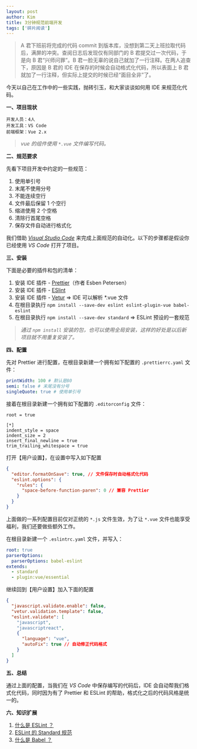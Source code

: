 ```yaml
---
layout: post
author: Kim
title: 3分钟规范前端开发
tags: ['碎片阅读']
---
```


> A 君下班前将完成的代码 commit 到版本库，没想到第二天上班拉取代码后，满屏的冲突。查阅日志后发现仅有同部门的 B 君提交过一次代码，于是向 B 君“兴师问罪”。B 君一脸无辜的说自己就加了一行注释。在两人追查下，原因是 B 君的 IDE 在保存的时候会自动格式化代码，所以表面上 B 君就加了一行注释，但实际上提交的时候已经“面目全非”了。

今天以自己在工作中的一些实践，抛砖引玉，和大家谈谈如何用 IDE 来规范化代码。

**一、项目现状**

```
开发人员：4人
开发工具：VS Code
前端框架：Vue 2.x
```

> _vue 的组件使用 `*.vue` 文件编写代码。_

**二、规范要求**

先看下项目开发中约定的一些规范：

1. 使用单引号
1. 末尾不使用分号
1. 不能连续空行
1. 文件最后保留 1 个空行
1. 缩进使用 2 个空格
1. 清除行首尾空格
1. 保存文件自动进行格式化

我们借助 _[Visual Studio Code](https://code.visualstudio.com/)_ 来完成上面规范的自动化。以下的步骤都是假设你已经使用 _VS Code_ 打开了项目。

**三、安装**

下面是必要的插件和包的清单：

1. 安装 IDE 插件 - [Prettier](https://marketplace.visualstudio.com/items?itemName=esbenp.prettier-vscode)（作者 Esben Petersen）
1. 安装 IDE 插件 - [ESlint](https://marketplace.visualstudio.com/items?itemName=dbaeumer.vscode-eslint)
1. 安装 IDE 插件 - [Vetur](https://marketplace.visualstudio.com/items?itemName=octref.vetur) => IDE 可以解析 \*.vue 文件
1. 在根目录执行 `npm install --save-dev eslint eslint-plugin-vue babel-eslint`
1. 在根目录执行 `npm install --save-dev standard` => ESLint 预设的一套规范

> _通过 `npm install` 安装的包，也可以使用全局安装，这样的好处是以后新项目就不用重复安装了。_

**四、配置**

先对 Prettier 进行配置，在根目录新建一个拥有如下配置的 `.prettierrc.yaml` 文件：

```yaml
printWidth: 100 # 默认是80
semi: false # 末尾没有分号
singleQuote: true # 使用单引号
```

接着在根目录新建一个拥有如下配置的 `.editorconfig` 文件：

```
root = true

[*]
indent_style = space
indent_size = 2
insert_final_newline = true
trim_trailing_whitespace = true
```

打开【用户设置】，在设置中写入如下配置

```json
{
  "editor.formatOnSave": true, // 文件保存时自动格式化代码
  "eslint.options": {
    "rules": {
      "space-before-function-paren": 0 // 兼容 Prettier
    }
  }
}
```

上面做的一系列配置目前仅对正统的 `*.js` 文件生效，为了让 `*.vue` 文件也能享受福利，我们还要做些额外工作。

在根目录新建一个 `.eslintrc.yaml` 文件，并写入：

```yaml
root: true
parserOptions:
  parserOptions: babel-eslint
extends:
  - standard
  - plugin:vue/essential
```

继续回到【用户设置】加入下面的配置

```json
{
  "javascript.validate.enable": false,
  "vetur.validation.template": false,
  "eslint.validate": [
    "javascript",
    "javascriptreact",
    {
      "language": "vue",
      "autoFix": true // 自动修正代码格式
    }
  ]
}
```

**五、总结**

通过上面的配置，当我们在 _VS Code_ 中保存编写的代码后，IDE 会自动帮我们格式化代码，同时因为有了 Prettier 和 ESLint 的帮助，格式化之后的代码风格是统一的。

**六、知识扩展**

1. [什么是 ESLint ？](https://cn.eslint.org/)
1. [ESLint 的 Standard 规范](https://github.com/standard/standard/blob/master/docs/RULES-zhcn.md#javascript-standard-style)
1. [什么是 Babel ？](https://babeljs.io/)
